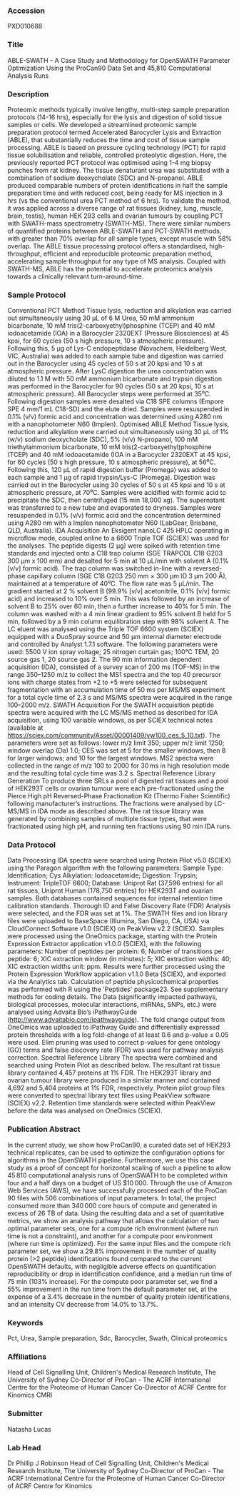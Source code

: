 ### Accession
PXD010688

### Title
ABLE-SWATH -  A Case Study and Methodology for OpenSWATH Parameter Optimization Using the ProCan90 Data Set and 45,810 Computational Analysis Runs

### Description
Proteomic methods typically involve lengthy, multi-step sample preparation protocols (14-16 hrs), especially for the lysis and digestion of solid tissue samples or cells.  We developed a streamlined proteomic sample preparation protocol termed Accelerated Barocycler Lysis and Extraction (ABLE), that substantially reduces the time and cost of tissue sample processing.  ABLE is based on pressure cycling technology (PCT) for rapid tissue solubilisation and reliable, controlled proteolytic digestion.  Here, the previously reported PCT protocol was optimised using 1-4 mg biopsy punches from rat kidney.  The tissue denaturant urea was substituted with a combination of sodium deoxycholate (SDC) and N-propanol.  ABLE produced comparable numbers of protein identifications in half the sample preparation time and with reduced cost, being ready for MS injection in 3 hrs (vs the conventional urea PCT method of 6 hrs).  To validate the method, it was applied across a diverse range of rat tissues (kidney, lung, muscle, brain, testis), human HEK 293 cells and ovarian tumours by coupling PCT with SWATH-mass spectrometry (SWATH-MS).  There were similar numbers of quantified proteins between ABLE-SWATH and PCT-SWATH methods, with greater than 70% overlap for all sample types, except muscle with 58% overlap.  The ABLE tissue processing protocol offers a standardised, high-throughput, efficient and reproducible proteomic preparation method, accelerating sample throughput for any type of MS analysis.  Coupled with SWATH-MS, ABLE has the potential to accelerate proteomics analysis towards a clinically relevant turn-around-time.

### Sample Protocol
Conventional PCT Method Tissue lysis, reduction and alkylation was carried out simultaneously using 30 µL of 6 M Urea, 50 mM ammonium bicarbonate, 10 mM tris(2-carboxyethyl)phosphine (TCEP) and 40 mM iodoacetamide (IOA) in a Barocycler 2320EXT (Pressure Biosciences) at 45 kpsi, for 60 cycles (50 s high pressure, 10 s atmospheric pressure).  Following this, 5 µg of Lys-C endopeptidase (Novachem, Heidelberg West, VIC, Australia) was added to each sample tube and digestion was carried out in the Barocycler using 45 cycles of 50 s at 20 kpsi and 10 s at atmospheric pressure.  After LysC digestion the urea concentration was diluted to 1.1 M with 50 mM ammonium bicarbonate and trypsin digestion was performed in the Barocycler for 90 cycles (50 s at 20 kpsi, 10 s at atmospheric pressure).  All Barocycler steps were performed at 35⁰C.  Following digestion samples were desalted via C18 SPE columns (Empore SPE 4 mm/1 mL C18-SD) and the elute dried.  Samples were resuspended in 0.1% (v/v) formic acid and concentration was determined using A280 nm with a nanophotometer N60 (Implen).  Optimised ABLE Method Tissue lysis, reduction and alkylation were carried out simultaneously using 30 µL of 1% (w/v) sodium deoxycholate (SDC), 5% (v/v) N-propanol, 100 mM triethylammonium bicarbonate, 10 mM tris(2-carboxyethyl)phosphine (TCEP) and 40 mM iodoacetamide (IOA in a Barocycler 2320EXT at 45 kpsi, for 60 cycles (50 s high pressure, 10 s atmospheric pressure), at 56⁰C.  Following this, 120 µL of rapid digestion buffer (Promega) was added to each sample and 1 µg of rapid trypsin/Lys-C (Promega).  Digestion was carried out in the Barocycler using 30 cycles of 50 s at 45 kpsi and 10 s at atmospheric pressure, at 70⁰C.  Samples were acidified with formic acid to precipitate the SDC, then centrifuged (15 min 18,000 xg).  The supernatant was transferred to a new tube and evaporated to dryness.  Samples were resuspended in 0.1% (v/v) formic acid and the concentration determined using A280 nm with a Implen nanophotometer N60 (LabGear, Brisbane, QLD, Australia).  IDA Acquisition An Eksigent nanoLC 425 HPLC operating in microflow mode, coupled online to a 6600 Triple TOF (SCIEX) was used for the analyses.  The peptide digests (2 µg) were spiked with retention time standards and injected onto a C18 trap column (SGE TRAPCOL C18 G203 300 µm x 100 mm) and desalted for 5 min at 10 µL/min with solvent A (0.1% [v/v] formic acid).  The trap column was switched in-line with a reversed-phase capillary column (SGE C18 G203 250 mm × 300 µm ID 3 µm 200 Å), maintained at a temperature of 40⁰C.  The flow rate was 5 µL/min.  The gradient started at 2 % solvent B (99.9% [v/v] acetonitrile, 0.1% [v/v] formic acid) and increased to 10% over 5 min.  This was followed by an increase of solvent B to 25% over 60 min, then a further increase to 40% for 5 min.  The column was washed with a 4 min linear gradient to 95% solvent B held for 5 min, followed by a 9 min column equilibration step with 98% solvent A.  The LC eluent was analysed using the Triple TOF 6600 system (SCIEX) equipped with a DuoSpray source and 50 µm internal diameter electrode and controlled by Analyst 1.7.1 software.  The following parameters were used: 5500 V ion spray voltage; 25 nitrogen curtain gas; 100°C TEM, 20 source gas 1, 20 source gas 2.  The 90 min information dependent acquisition (IDA), consisted of a survey scan of 200 ms (TOF-MS) in the range 350–1250 m/z to collect the MS1 spectra and the top 40 precursor ions with charge states from +2 to +5 were selected for subsequent fragmentation with an accumulation time of 50 ms per MS/MS experiment for a total cycle time of 2.3 s and MS/MS spectra were acquired in the range 100–2000 m/z. SWATH Acquisition For the SWATH acquisition peptide spectra were acquired with the LC MS/MS method as described for IDA acquisition, using 100 variable windows, as per SCIEX technical notes (available at https://sciex.com/community/Asset/00001409/vw100_ces_5_10.txt).  The parameters were set as follows: lower m/z limit 350; upper m/z limit 1250; window overlap (Da) 1.0; CES was set at 5 for the smaller windows, then 8 for larger windows; and 10 for the largest windows.  MS2 spectra were collected in the range of m/z 100 to 2000 for 30 ms in high resolution mode and the resulting total cycle time was 3.2 s. Spectral Reference Library Generation To produce three SRLs a pool of digested rat tissues and a pool of HEK293T cells or ovarian tumour were each pre-fractionated using the Pierce High pH Reversed-Phase Fractionation Kit (Thermo Fisher Scientific) following manufacturer’s instructions.  The fractions were analysed by LC-MS/MS in IDA mode as described above.  The rat tissue library was generated by combining samples of multiple tissue types, that were fractionated using high pH, and running ten fractions using 90 min IDA runs.

### Data Protocol
Data Processing IDA spectra were searched using Protein Pilot v5.0 (SCIEX) using the Paragon algorithm with the following parameters: Sample Type: Identification; Cys Alkylation: Iodoacetamide; Digestion: Trypsin; Instrument: TripleTOF 6600; Database: Uniprot Rat (37,596 entries) for all rat tissues, Uniprot Human (178,750 entries) for HEK293T and ovarian samples.  Both databases contained sequences for internal retention time calibration standards.  Thorough ID and False Discovery Rate (FDR) Analysis were selected, and the FDR was set at 1%. The SWATH files and ion library files were uploaded to BaseSpace (Illumina, San Diego, CA, USA) via CloudConnect Software v1.0 (SCIEX) on PeakView v2.2 (SCIEX).  Samples were processed using the OneOmics package, starting with the Protein Expression Extractor application v1.0.0 (SCIEX), with the following parameters:  Number of peptides per protein: 6; Number of transitions per peptide: 6; XIC extraction window (in minutes): 5; XIC extraction widths: 40; XIC extraction widths unit: ppm.  Results were further processed using the Protein Expression Workflow application v1.1.0 Beta (SCIEX), and exported via the Analytics tab. Calculation of peptide physicochemical properties was performed with R using the 'Peptides' package23.  See supplementary methods for coding details. The Data (significantly impacted pathways, biological processes, molecular interactions, miRNAs, SNPs, etc.) were analysed using Advaita Bio’s iPathwayGuide (http://www.advaitabio.com/ipathwayguide).  The fold change output from OneOmics was uploaded to iPathway Guide and differentially expressed protein thresholds with a log fold-change of at least 0.6 and p-value ≤ 0.05 were used.  Elim pruning was used to correct p-values for gene ontology (GO) terms and false discovery rate (FDR) was used for pathway analysis correction.  Spectral Reference Library  The spectra were combined and searched using Protein Pilot as described below.  The resultant rat tissue library contained 4,457 proteins at 1% FDR.  The HEK293T library and ovarian tumour library were produced in a similar manner and contained 4,692 and 5,404 proteins at 1% FDR, respectively.  Protein pilot group files were converted to spectral library text files using PeakView software (SCIEX) v2.2.  Retention time standards were selected within PeakView before the data was analysed on OneOmics (SCIEX).

### Publication Abstract
In the current study, we show how ProCan90, a curated data set of HEK293 technical replicates, can be used to optimize the configuration options for algorithms in the OpenSWATH pipeline. Furthermore, we use this case study as a proof of concept for horizontal scaling of such a pipeline to allow 45&#x202f;810 computational analysis runs of OpenSWATH to be completed within four and a half days on a budget of US $10&#x202f;000. Through the use of Amazon Web Services (AWS), we have successfully processed each of the ProCan 90 files with 506 combinations of input parameters. In total, the project consumed more than 340&#x202f;000 core hours of compute and generated in excess of 26 TB of data. Using the resulting data and a set of quantitative metrics, we show an analysis pathway that allows the calculation of two optimal parameter sets, one for a compute rich environment (where run time is not a constraint), and another for a compute poor environment (where run time is optimized). For the same input files and the compute rich parameter set, we show a 29.8% improvement in the number of quality protein (&gt;2 peptide) identifications found compared to the current OpenSWATH defaults, with negligible adverse effects on quantification reproducibility or drop in identification confidence, and a median run time of 75 min (103% increase). For the compute poor parameter set, we find a 55% improvement in the run time from the default parameter set, at the expense of a 3.4% decrease in the number of quality protein identifications, and an intensity CV decrease from 14.0% to 13.7%.

### Keywords
Pct, Urea, Sample preparation, Sdc, Barocycler, Swath, Clinical proteomics

### Affiliations
Head of Cell Signalling Unit, Children's Medical Research Institute, The University of Sydney Co-Director of ProCan - The ACRF International Centre for the Proteome of Human Cancer Co-Director of ACRF Centre for Kinomics
CMRI

### Submitter
Natasha Lucas

### Lab Head
Dr Phillip J Robinson
Head of Cell Signalling Unit, Children's Medical Research Institute, The University of Sydney Co-Director of ProCan - The ACRF International Centre for the Proteome of Human Cancer Co-Director of ACRF Centre for Kinomics


